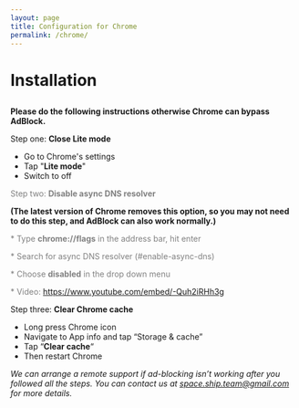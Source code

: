 ```yaml
---
layout: page
title: Configuration for Chrome
permalink: /chrome/
---
```


Installation
============

[](# "Print this article")
-----------------------------------------------------

**Please do the following instructions otherwise Chrome can bypass AdBlock.**

Step one: **Close Lite mode**

*   Go to Chrome's settings
*   Tap "**Lite mode**"
*   Switch to off


<span style="color:gray">Step two: **Disable async DNS resolver**</span>

**(The latest version of Chrome removes this option, so you may not need to do this step, and AdBlock can also work normally.)**

<span style="color:gray">*   Type **chrome://flags** in the address bar, hit enter</span>

<span style="color:gray">*   Search for async DNS resolver (#enable-async-dns)</span>

<span style="color:gray">*   Choose **disabled** in the drop down menu</span>

<span style="color:gray">*   Video: https://www.youtube.com/embed/-Quh2iRHh3g</span>

Step three: **Clear Chrome cache**

*   Long press Chrome icon
*   Navigate to App info and tap “Storage & cache”
*   Tap “**Clear cache**“
*   Then restart Chrome

_We can arrange a remote support if ad-blocking isn’t working after you followed all the steps. You can contact us at [space.ship.team@gmail.com](mailto:space.ship.team@gmail.com) for more details._
